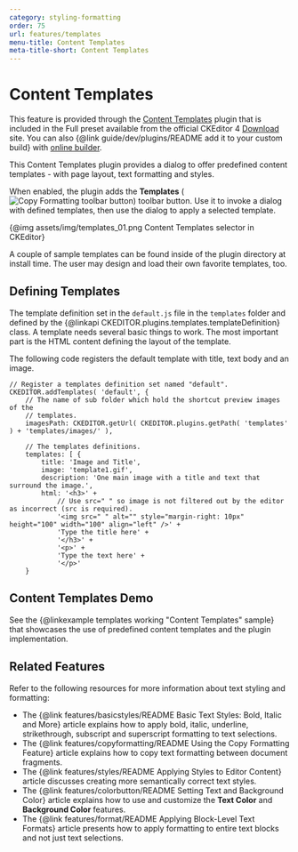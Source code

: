 ```yaml
---
category: styling-formatting
order: 75
url: features/templates
menu-title: Content Templates
meta-title-short: Content Templates
---
```

<!--
Copyright (c) 2003-2022, CKSource Holding sp. z o.o. All rights reserved.
For licensing, see LICENSE.md.
-->

# Content Templates

<info-box info="">
 	This feature is provided through the <a href="https://ckeditor.com/cke4/addon/templates">Content Templates</a> plugin that is included in the Full preset available from the official CKEditor 4 <a href="https://ckeditor.com/ckeditor-4/download/">Download</a> site. You can also {@link guide/dev/plugins/README add it to your custom build} with <a href="https://ckeditor.com/cke4/builder">online builder</a>.
</info-box>

This Content Templates plugin provides a dialog to offer predefined content templates - with page layout, text formatting and styles.

When enabled, the plugin adds the **Templates** (<img class="inline" src="%BASE_PATH%/assets/img/templates-button.png" alt="Copy Formatting toolbar button">) toolbar button. Use it to invoke a dialog with defined templates, then use the dialog to apply a selected template.

{@img assets/img/templates_01.png Content Templates selector in CKEditor}

A couple of sample templates can be found inside of the plugin directory at install time. The user may design and load their own favorite templates, too.



## Defining Templates

The template definition set in the `default.js` file in the `templates` folder and defined by the {@linkapi CKEDITOR.plugins.templates.templateDefinition} class. A template needs several basic things to work. The most important part is the HTML content defining the layout of the template.

The following code registers the default template with title, text body and an image.

	// Register a templates definition set named "default".
	CKEDITOR.addTemplates( 'default', {
		// The name of sub folder which hold the shortcut preview images of the
		// templates.
		imagesPath: CKEDITOR.getUrl( CKEDITOR.plugins.getPath( 'templates' ) + 'templates/images/' ),

		// The templates definitions.
		templates: [ {
			title: 'Image and Title',
			image: 'template1.gif',
			description: 'One main image with a title and text that surround the image.',
			html: '<h3>' +
				// Use src=" " so image is not filtered out by the editor as incorrect (src is required).
				'<img src=" " alt="" style="margin-right: 10px" height="100" width="100" align="left" />' +
				'Type the title here' +
				'</h3>' +
				'<p>' +
				'Type the text here' +
				'</p>'
		}

## Content Templates Demo

See the {@linkexample templates working "Content Templates" sample} that showcases the use of predefined content templates and the plugin implementation.

## Related Features

Refer to the following resources for more information about text styling and formatting:

* The {@link features/basicstyles/README Basic Text Styles: Bold, Italic and More} article explains how to apply bold, italic, underline, strikethrough, subscript and superscript formatting to text selections.
* The {@link features/copyformatting/README Using the Copy Formatting Feature} article explains how to copy text formatting between document fragments.
* The {@link features/styles/README Applying Styles to Editor Content} article discusses creating more semantically correct text styles.
* The {@link features/colorbutton/README Setting Text and Background Color} article explains how to use and customize the **Text Color** and **Background Color** features.
* The {@link features/format/README Applying Block-Level Text Formats} article presents how to apply formatting to entire text blocks and not just text selections.
